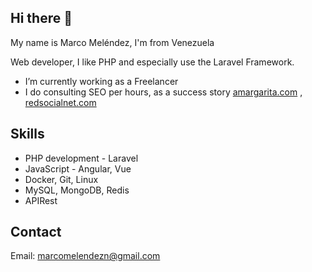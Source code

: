 ## Hi there 👋

My name is Marco Meléndez, I'm from Venezuela

Web developer, I like PHP and especially use the Laravel Framework.

* I’m currently working as a Freelancer 
* I do consulting SEO per hours, as a success story [amargarita.com](https://www.amargarita.com) , [redsocialnet.com](http://www.redsocialnet.com)

## Skills

* PHP development - Laravel
* JavaScript - Angular, Vue
* Docker, Git, Linux 
* MySQL, MongoDB, Redis
* APIRest

## Contact
Email: marcomelendezn@gmail.com
